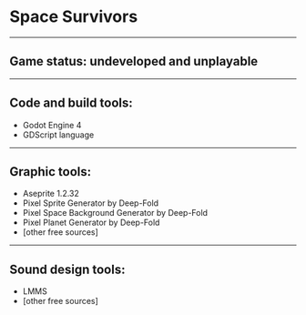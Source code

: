 # Space Survivors
---
## Game status: undeveloped and unplayable
---
## Code and build tools:
* Godot Engine 4
* GDScript language
---
## Graphic tools:
* Aseprite 1.2.32
* Pixel Sprite Generator by Deep-Fold
* Pixel Space Background Generator by Deep-Fold
* Pixel Planet Generator by Deep-Fold
* [other free sources]
---
## Sound design tools:
* LMMS
* [other free sources]

